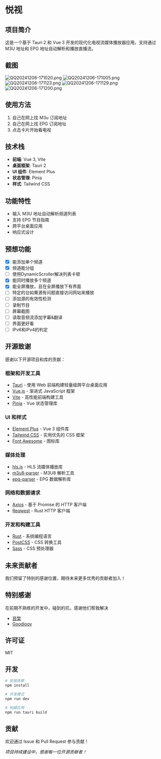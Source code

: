 # 悦视

## 项目简介

这是一个基于 Tauri 2 和 Vue 3 开发的现代化电视流媒体播放器应用。支持通过 M3U 地址和 EPG 地址自动解析和播放直播流。

## 截图
![QQ20241206-171020.png](readImage%2FQQ20241206-171020.png)
![QQ20241206-171005.png](readImage%2FQQ20241206-171005.png)
![QQ20241206-171123.png](readImage%2FQQ20241206-171123.png)
![QQ20241206-171129.png](readImage%2FQQ20241206-171129.png)
![QQ20241206-171200.png](readImage%2FQQ20241206-171200.png)

## 使用方法
1. 自己在网上找 M3u 订阅地址
2. 自己在网上找 EPG 订阅地址
3. 点击卡片开始看电视

## 技术栈

- **前端**: Vue 3, Vite
- **桌面框架**: Tauri 2
- **UI 组件**: Element Plus
- **状态管理**: Pinia
- **样式**: Tailwind CSS

## 功能特性

- 输入 M3U 地址自动解析频道列表
- 支持 EPG 节目指南
- 跨平台桌面应用
- 响应式设计

## 预想功能

- [x] 能添加单个频道
- [x] 频道能分组
- [ ] 使用DynamicScroller解决列表卡顿
- [x] 能同时播放多个频道
- [x] 能全屏播放，且在全屏播放下有界面
- [ ] 特定的台如果源有问题直接访问网站来播放
- [ ] 添加源的有效性检测
- [ ] 录制节目
- [ ] 屏幕截图
- [ ] 读取音频流添加字幕&翻译
- [ ] 界面更好看
- [ ] IPv6和IPv4的判定

## 开源致谢

感谢以下开源项目和库的贡献：

### 框架和开发工具

- [Tauri](https://tauri.app/) - 使用 Web 前端构建轻量级跨平台桌面应用
- [Vue.js](https://vuejs.org/) - 渐进式 JavaScript 框架
- [Vite](https://vitejs.dev/) - 高性能前端构建工具
- [Pinia](https://pinia.vuejs.org/) - Vue 状态管理库

### UI 和样式

- [Element Plus](https://element-plus.org/) - Vue 3 组件库
- [Tailwind CSS](https://tailwindcss.com/) - 实用优先的 CSS 框架
- [Font Awesome](https://fontawesome.com/) - 图标库

### 媒体处理

- [hls.js](https://github.com/video-dev/hls.js) - HLS 流媒体播放库
- [m3u8-parser](https://github.com/videojs/m3u8-parser) - M3U8 解析工具
- [epg-parser](https://github.com/freearhey/epg-parser) - EPG 数据解析库

### 网络和数据请求

- [Axios](https://axios-http.com/) - 基于 Promise 的 HTTP 客户端
- [Reqwest](https://github.com/seanmonstar/reqwest) - Rust HTTP 客户端

### 开发和构建工具

- [Rust](https://www.rust-lang.org/) - 系统编程语言
- [PostCSS](https://postcss.org/) - CSS 转换工具
- [Sass](https://sass-lang.com/) - CSS 预处理器

## 未来贡献者

我们预留了特别的感谢位置，期待未来更多优秀的贡献者加入！

## 特别感谢

在前期不熟练的开发中，碰到的坑，感谢他们帮我解决

- [目棃](https://github.com/BTMuli)
- [Goodjooy](https://github.com/Goodjooy)

## 许可证

MIT

## 开发

```bash
# 安装依赖
npm install

# 开发模式
npm run dev

# 构建应用
npm run tauri build
```

## 贡献

欢迎通过 Issue 和 Pull Request 参与贡献！

*项目持续建设中，感谢每一位开源贡献者！*